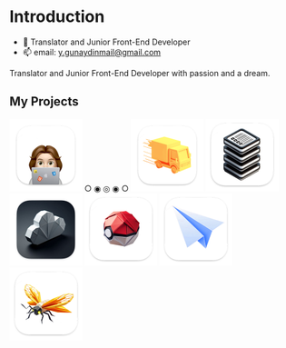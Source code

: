 # Introduction
  
  - 🔭 Translator and Junior Front-End Developer
  - 📫 email: y.gunaydinmail@gmail.com

Translator and Junior Front-End Developer with passion and a dream.

## My Projects
[<img src="Portfolio_logo.png" alt="Portfolio" width="128"/>](https://github.com/yasingunaydiin/portfolio)
       ○
      ◉
     ◎
      ◉
       ○
[<img src="Yukilanlari_logo.png" alt="Yukilanlari" width="128"/>](https://github.com/yasingunaydiin/yukilanlari)
[<img src="actionslist_logo.png" alt="actionsList" width="128"/>](https://github.com/yasingunaydiin/actionslist)
[<img src="YagmurBulutIzleyici_logo.png" alt="Yagmur Bulut Izleyici" width="128"/>](https://github.com/yasingunaydiin/rain-cloud-tracker)
[<img src="ProgressionDex_logo.png" alt="ProgressionDex" width="128"/>](https://github.com/yasingunaydiin/progressiondex)
[<img src="RegExorcist_mac.png" alt="RegExorcist" width="128"/>](https://github.com/yasingunaydiin/regexorcist)
[<img src="Illumicheck_mac.png" alt="Illumicheck" width="128"/>](https://github.com/yasingunaydiin/illumicheck)


